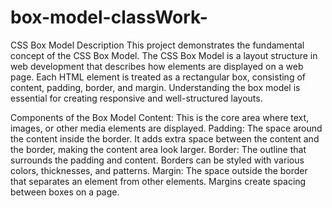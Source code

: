 # box-model-classWork-

CSS Box Model
Description
This project demonstrates the fundamental concept of the CSS Box Model. The CSS Box Model is a layout structure in web development that describes how elements are displayed on a web page. Each HTML element is treated as a rectangular box, consisting of content, padding, border, and margin. Understanding the box model is essential for creating responsive and well-structured layouts.

Components of the Box Model
Content: This is the core area where text, images, or other media elements are displayed.
Padding: The space around the content inside the border. It adds extra space between the content and the border, making the content area look larger.
Border: The outline that surrounds the padding and content. Borders can be styled with various colors, thicknesses, and patterns.
Margin: The space outside the border that separates an element from other elements. Margins create spacing between boxes on a page.